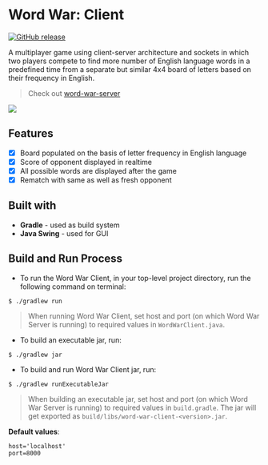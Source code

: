 
# Word War: Client

[![GitHub release](https://img.shields.io/github/v/release/prasad1120/word-war-client.svg)](https://GitHub.com/prasad1120/word-war-client/releases/)

A multiplayer game using client-server architecture and sockets in which two players compete to 
find more number of English language words in a predefined time from a separate but similar 
4x4 board of letters based on their frequency in English.

 > Check out [word-war-server](https://github.com/prasad1120/word-war-server)

<p float="middle">
  <img src="https://github.com/prasad1120/word-war-client/blob/master/gameplay.gif" />
</p>
 
## Features
- [x] Board populated on the basis of letter frequency in English language
- [x] Score of opponent displayed in realtime
- [x] All possible words are displayed after the game
- [x] Rematch with same as well as fresh opponent

## Built with
- **Gradle** - used as build system
- **Java Swing** - used for GUI

## Build and Run Process

- To run the Word War Client, in your top-level project directory, run the following command on terminal:
~~~
$ ./gradlew run
~~~
 > When running Word War Client, set host and port (on which Word War Server is running) to required values in `WordWarClient.java`.

- To build an executable jar, run:
~~~
$ ./gradlew jar
~~~
    
- To build and run Word War Client jar, run:
~~~
$ ./gradlew runExecutableJar
~~~

 > When building an executable jar, set host and port (on which Word War Server is running) to required values in `build.gradle`. 
The jar will get exported as `build/libs/word-war-client-<version>.jar`.

**Default values**:
```
host='localhost'
port=8000
```
